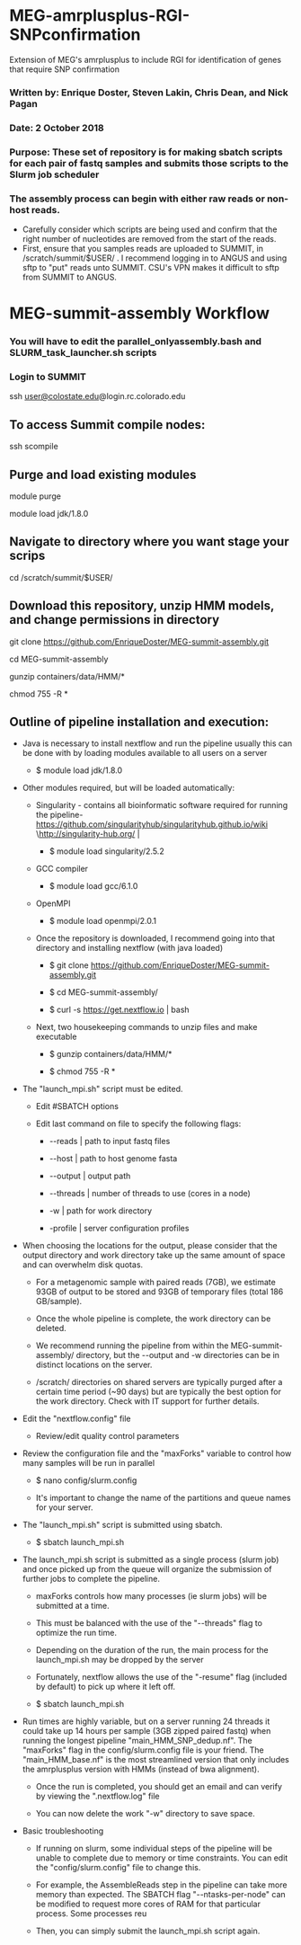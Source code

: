 # MEG-amrplusplus-RGI-SNPconfirmation
Extension of MEG's amrplusplus to include RGI for identification of genes that require SNP confirmation

### Written by:	 Enrique Doster, Steven Lakin, Chris Dean, and Nick Pagan
### Date:		     2 October 2018
### Purpose: 	   These set of repository is for making sbatch scripts for each pair of fastq samples and submits those scripts to the Slurm job scheduler

### The assembly process can begin with either raw reads or non-host reads.
- Carefully consider which scripts are being used and confirm that the right number of nucleotides are removed from the start of the reads. 
- First, ensure that you samples reads are uploaded to SUMMIT, in /scratch/summit/$USER/ . I recommend logging in to ANGUS and using sftp to "put" reads unto SUMMIT. CSU's VPN makes it difficult to sftp from SUMMIT to ANGUS.

# MEG-summit-assembly Workflow
### You will have to edit the parallel_onlyassembly.bash and SLURM_task_launcher.sh scripts
### Login to SUMMIT
ssh user@colostate.edu@login.rc.colorado.edu

## To access Summit compile nodes:

ssh scompile

## Purge and load existing modules
module purge

module load jdk/1.8.0

## Navigate to directory where you want stage your scrips
cd /scratch/summit/$USER/

## Download this repository, unzip HMM models, and change permissions in directory
git clone https://github.com/EnriqueDoster/MEG-summit-assembly.git

cd MEG-summit-assembly

gunzip containers/data/HMM/*

chmod 755 -R *

## Outline of pipeline installation and execution:

- Java is necessary to install nextflow and run the pipeline
usually this can be done with by loading modules available to all users on a server

  - $ module load jdk/1.8.0

- Other modules required, but will be loaded automatically:

  - Singularity - contains all bioinformatic software required for running the pipeline- https://github.com/singularityhub/singularityhub.github.io/wiki \http://singularity-hub.org/ | 
  
    - $ module load singularity/2.5.2
 
  - GCC compiler

    - $ module load gcc/6.1.0

  - OpenMPI

    - $ module load openmpi/2.0.1

  - Once the repository is downloaded, I recommend going into that directory and installing nextflow (with java loaded)

    - $ git clone https://github.com/EnriqueDoster/MEG-summit-assembly.git

    - $ cd MEG-summit-assembly/

    - $ curl -s https://get.nextflow.io | bash

  - Next, two housekeeping commands to unzip files and make executable

    - $ gunzip containers/data/HMM/*

    - $ chmod 755 -R *

 - The "launch_mpi.sh" script must be edited.
 
   - Edit #SBATCH options

   - Edit last command on file to specify the following flags:
 
     - --reads | path to input fastq files

     - --host | path to host genome fasta

     - --output | output path

     - --threads | number of threads to use (cores in a node)

     - -w | path for work directory

     - -profile | server configuration profiles

 - When choosing the locations for the output, please consider that the output directory and work directory take up the same amount of space and can overwhelm disk quotas. 

   - For a metagenomic sample with paired reads (7GB), we estimate 93GB of output to be stored and 93GB of temporary files (total 186 GB/sample).

   - Once the whole pipeline is complete, the work directory can be deleted. 

   - We recommend running the pipeline from within the MEG-summit-assembly/ directory, but the --output and -w directories can be in distinct locations on the server. 

   - /scratch/ directories on shared servers are typically purged after a certain time period (~90 days) but are typically the best option for the work directory. Check with IT support for further details.

 - Edit the "nextflow.config" file
 
   - Review/edit quality control parameters
 
 - Review the configuration file and the "maxForks" variable to control how many samples will be run in parallel

   - $ nano  config/slurm.config

   - It's important to change the name of the partitions and queue names for your server.

 - The "launch_mpi.sh" script is submitted using sbatch.

   - $ sbatch launch_mpi.sh

 - The launch_mpi.sh script is submitted as a single process (slurm job) and once picked up from the queue will organize the submission of further jobs to complete the pipeline. 

   - maxForks controls how many processes (ie slurm jobs) will be submitted at a time.

   - This must be balanced with the use of the "--threads" flag to optimize the run time. 
 
   - Depending on the duration of the run, the main process for the launch_mpi.sh may be dropped by the server

    - Fortunately, nextflow allows the use of the "-resume" flag (included by default) to pick up where it left off. 

    - $ sbatch launch_mpi.sh
 
 - Run times are highly variable, but on a server running 24 threads it could take up 14 hours per sample (3GB zipped paired fastq) when running the longest pipeline "main_HMM_SNP_dedup.nf". The "maxForks" flag in the config/slurm.config file is your friend. The "main_HMM_base.nf" is the most streamlined version that only includes the amrplusplus version with HMMs (instead of bwa alignment).

   - Once the run is completed, you should get an email and can verify by viewing the ".nextflow.log" file

   - You can now delete the work "-w"  directory to save space. 

- Basic troubleshooting

   - If running on slurm, some individual steps of the pipeline will be unable to complete due to memory or time constraints. You can edit the "config/slurm.config" file to change this.
    - For example, the AssembleReads step in the pipeline can take more memory than expected. The SBATCH flag "--ntasks-per-node" can be modified to request more cores of RAM for that particular process. Some processes reu

    - Then, you can simply submit the launch_mpi.sh script again.

